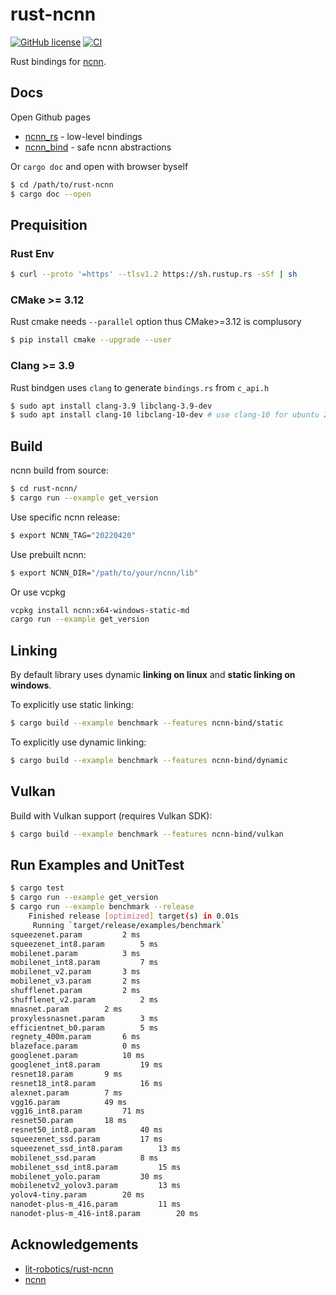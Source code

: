# rust-ncnn
[![GitHub license](https://img.shields.io/badge/license-apache--2--Clause-brightgreen.svg)](./LICENSE) [![CI](https://img.shields.io/github/actions/workflow/status/tpoisonooo/rust-ncnn/ci.yaml?branch=master)](https://github.com/tpoisonooo/rust-ncnn/actions/workflows/ci.yaml?query=workflow%3A)

Rust bindings for [ncnn](https://github.com/tencent/ncnn).

## Docs

Open Github pages
* [ncnn_rs](https://rust-ncnn.github.io/ncnn_rs/) - low-level bindings
* [ncnn_bind](https://rust-ncnn.github.io/ncnn_bind/) - safe ncnn abstractions

Or `cargo doc` and open with browser byself

```bash
$ cd /path/to/rust-ncnn
$ cargo doc --open
```

## Prequisition

### Rust Env
```bash
$ curl --proto '=https' --tlsv1.2 https://sh.rustup.rs -sSf | sh
```


### CMake >= 3.12

Rust cmake needs `--parallel` option thus CMake>=3.12 is complusory

```bash
$ pip install cmake --upgrade --user
```

### Clang >= 3.9

Rust bindgen uses `clang` to generate `bindings.rs` from `c_api.h`

```bash
$ sudo apt install clang-3.9 libclang-3.9-dev
$ sudo apt install clang-10 libclang-10-dev # use clang-10 for ubuntu 20.04 
```

## Build

ncnn build from source:
```bash
$ cd rust-ncnn/
$ cargo run --example get_version
```

Use specific ncnn release:
```bash
$ export NCNN_TAG="20220420"
```

Use prebuilt ncnn:
```bash
$ export NCNN_DIR="/path/to/your/ncnn/lib"
```

Or use vcpkg
```bash
vcpkg install ncnn:x64-windows-static-md
cargo run --example get_version
```

## Linking

By default library uses dynamic **linking on linux** and **static linking on windows**.

To explicitly use static linking:
```bash
$ cargo build --example benchmark --features ncnn-bind/static
```

To explicitly use dynamic linking:
```bash
$ cargo build --example benchmark --features ncnn-bind/dynamic
```

## Vulkan

Build with Vulkan support (requires Vulkan SDK):
```bash
$ cargo build --example benchmark --features ncnn-bind/vulkan
```

## Run Examples and UnitTest

```bash
$ cargo test
$ cargo run --example get_version
$ cargo run --example benchmark --release
    Finished release [optimized] target(s) in 0.01s
     Running `target/release/examples/benchmark`
squeezenet.param 		 2 ms
squeezenet_int8.param 		 5 ms
mobilenet.param 		 3 ms
mobilenet_int8.param 		 7 ms
mobilenet_v2.param 		 3 ms
mobilenet_v3.param 		 2 ms
shufflenet.param 		 2 ms
shufflenet_v2.param 		 2 ms
mnasnet.param 		 2 ms
proxylessnasnet.param 		 3 ms
efficientnet_b0.param 		 5 ms
regnety_400m.param 		 6 ms
blazeface.param 		 0 ms
googlenet.param 		 10 ms
googlenet_int8.param 		 19 ms
resnet18.param 		 9 ms
resnet18_int8.param 		 16 ms
alexnet.param 		 7 ms
vgg16.param 		 49 ms
vgg16_int8.param 		 71 ms
resnet50.param 		 18 ms
resnet50_int8.param 		 40 ms
squeezenet_ssd.param 		 17 ms
squeezenet_ssd_int8.param 		 13 ms
mobilenet_ssd.param 		 8 ms
mobilenet_ssd_int8.param 		 15 ms
mobilenet_yolo.param 		 30 ms
mobilenetv2_yolov3.param 		 13 ms
yolov4-tiny.param 		 20 ms
nanodet-plus-m_416.param 		 11 ms
nanodet-plus-m_416-int8.param 		 20 ms
```

## Acknowledgements

* [lit-robotics/rust-ncnn](https://github.com/lit-robotics/rust-ncnn)
* [ncnn](https://github.com/tencent/ncnn)

